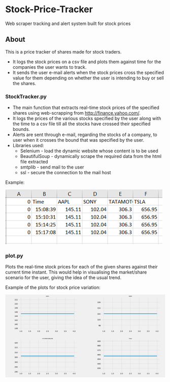 # Stock-Price-Tracker
Web scraper tracking and alert system built for stock prices 

## About
This is a price tracker of shares made for stock traders.
* It logs the stock prices on a csv file and plots them against time for the companies the user wants to track.
* It sends the user e-mail alerts when the stock prices cross the specified value for them depending on whether the user is intending to buy or sell the shares.

### StockTracker.py
* The main function that extracts real-time stock prices of the specified shares using web-scrapping from http://finance.yahoo.com/.
* It logs the prices of the various stocks specified by the user along with the time to a csv file till all the stocks have crossed their specified bounds.
* Alerts are sent through e-mail, regarding the stocks of a company, to user when it crosses the bound that was specified by the user.
* Libraries used:
    * Selenium - load the dynamic website whose content is to be used
    * BeautifulSoup - dynamically scrape the required data from the html file extracted
    * smtplib - send mail to the user
    * ssl - secure the connection to the mail host

Example:

<p>
  <img src="https://github.com/im-krishna/Stock-price-tracker/blob/main/Screenshot%202021-07-10%20152610.png">
</p>

### plot.py
Plots the real-time stock prices for each of the given shares against their current time instant. This would help in visualising the market/share scenario for the user, giving the idea of the usual trend.

Example of the plots for stock price variation:

<p align="center">
  <img src="https://github.com/im-krishna/Stock-price-tracker/blob/main/Screenshot%202021-07-10%20152727.png">
</p>
